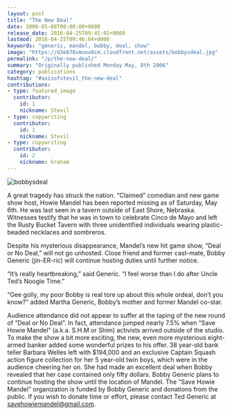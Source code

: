 ```yaml
---
layout: post
title: "The New Deal"
date: 2006-05-08T00:00:00+0000
release_date: 2016-04-25T09:45:02+0000
lastmod: 2016-04-25T09:46:04+0000
keywords: "generic, mandel, bobby, deal, show"
image: "https://d3e878vmunx8cm.cloudfront.net/assets/bobbysdeal.jpg"
permalink: "/p/the-new-deal/"
summary: "Originally published Monday May, 8th 2006"
category: publications
hashtag: "#axisofstevil_the-new-deal"
contributions:
- type: featured_image
  contributor:
    id: 1
    nickname: Stevil
- type: copywriting
  contributor:
    id: 1
    nickname: Stevil
- type: copywriting
  contributor:
    id: 2
    nickname: Graham
---
```


[id_1]: https://d3e878vmunx8cm.cloudfront.net/assets/bobbysdeal.jpg "bobbysdeal"

![bobbysdeal][id_1]

A great tragedy has struck the nation.  “Claimed” comedian and new game show host, Howie Mandel has been reported missing as of Saturday, May 6th.  He was last seen in a tavern outside of East Shore, Nebraska. Witnesses testify that he was in town to celebrate Cinco de Mayo and left the Rusty Bucket Tavern with three unidentified individuals wearing plastic-beaded necklaces and sombreros.

Despite his mysterious disappearance, Mandel’s new hit game show, “Deal or No Deal,” will not go unhosted.  Close friend and former cast-mate, Bobby Generic (jin-ER-ric) will continue hosting duties until further notice.

 “It’s really heartbreaking,” said Generic. “I feel worse than I do after Uncle Ted’s Noogie Time.”

“Gee golly, my poor Bobby is real tore up about this whole ordeal, don’t you know?” added Martha Generic, Bobby’s mother and former Mandel co-star.

Audience attendance did not appear to suffer at the taping of the new round of “Deal or No Deal”.  In fact, attendance jumped nearly 7.5% when “Save Howie Mandel” (a.k.a. S.H.M or Shim) activists arrived outside of the studio.  To make the show a bit more exciting, the new, even more mysterious eight-armed banker added some wonderful prizes to his offer.  38 year-old bank teller Barbara Welles left with $194,000 and an exclusive Captain Squash action figure collection for her 5 year-old twin boys, which were in the audience cheering her on.  She had made an excellent deal when Bobby revealed that her case contained only fifty dollars.  Bobby Generic plans to continue hosting the show until the location of Mandel.  The “Save Howie Mandel” organization is funded by Bobby Generic and donations from the public.  If you wish to donate time or effort, please contact Ted Generic at [savehowiemandel@gmail.com](mailto:savehowiemandel@gmail.com "savehowiemandel@gmail.com").
